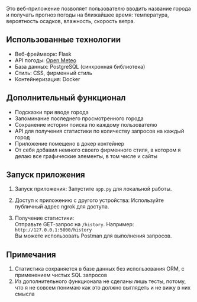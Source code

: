 Это веб-приложение позволяет пользователю вводить название города и получать прогноз
погоды на ближайшее время: температура, вероятность осадков, влажность, скорость ветра.

## Использованные технологии

- Веб-фреймворк: Flask
- API погоды: [Open Meteo](https://open-meteo.com/)
- База данных: PostgreSQL (синхронная библиотека)
- Стиль: CSS, фирменный стиль
- Контейнеризация: Docker

## Дополнительный функционал

- Подсказки при вводе города
- Запоминание последнего просмотренного города
- Сохранение истории поиска по каждому пользователю
- API для получения статистики по количеству запросов на каждый город
- Приложение помещено в докер контейнер
- От себя добавил немного своего фирменного стиля, в котором я делаю все
графические элементы, в том числе и сайты

## Запуск приложения

1. Запуск приложения: 
   Запустите `app.py` для локальной работы.

2. Доступ к приложению с другого устройства:
   Используйте публичный адрес ngrok для доступа.

3. Получение статистики:  
   Отправьте GET-запрос на `/history`. Например: `http://127.0.0.1:5000/history`  
   Вы можете использовать Postman для выполнения запросов.


## Примечания
1) Статистика сохраняется в базе данных без использования ORM, с применением чистых SQL запросов
2) Из дополнительного функционала не сделаны лишь тесты, потому, что я не совсем понимаю
как это должно выглядеть и не вижу в них смысла